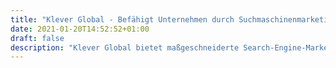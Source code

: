 ```yaml
---
title: "Klever Global - Befähigt Unternehmen durch Suchmaschinenmarketing seit 2004"
date: 2021-01-20T14:52:52+01:00
draft: false
description: "Klever Global bietet maßgeschneiderte Search-Engine-Marketing (SEM)-Lösungen für Unternehmen jeder Größe."
---
```

